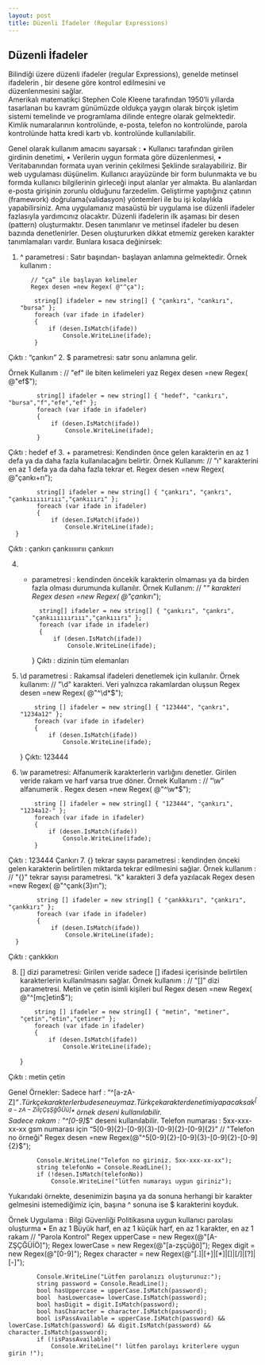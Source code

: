 ```yaml
---
layout: post
title: Düzenli İfadeler (Regular Expressions)
---  
```


## Düzenli İfadeler ##
   Bilindiği üzere düzenli ifadeler (regular Expressions), genelde metinsel ifadelerin , bir desene göre kontrol edilmesini ve  
   düzenlenmesini sağlar.  
   Amerikalı matematikçi Stephen Cole Kleene tarafından 1950’li yıllarda tasarlanan bu kavram günümüzde oldukça yaygın olarak birçok işletim sistemi temelinde ve programlama dilinde entegre olarak gelmektedir.  
   Kimlik numaralarının kontrolünde, e-posta, telefon no kontrolünde, parola kontrolünde hatta kredi kartı vb. kontrolünde kullanılabilir.  
   
Genel olarak kullanım amacını sayarsak :
•	Kullanıcı tarafından girilen girdinin denetimi,
•	Verilerin uygun formata göre düzenlenmesi,
•	Veritabanından formata uyan verinin çekilmesi 
Şeklinde sıralayabiliriz.
Bir web uygulaması düşünelim. Kullanıcı arayüzünde bir form bulunmakta ve bu formda kullanıcı bilgilerinin girleceği  input alanlar yer almakta. Bu alanlardan e-posta girişinin zorunlu olduğunu farzedelim. Geliştirme yaptığınız çatının (framework) doğrulama(validasyon) yöntemleri ile bu işi kolaylıkla yapabilirsiniz. Ama uygulamanız masaüstü bir uygulama ise düzenli ifadeler fazlasıyla yardımcınız olacaktır.
Düzenli ifadelerin ilk aşaması bir desen (pattern) oluşturmaktır. Desen tanımlanır ve metinsel ifadeler bu desen bazında denetlenirler. Desen oluştururken dikkat etmemiz gereken karakter tanımlamaları vardır. Bunlara kısaca değinirsek:
1.	^ parametresi : Satır başından- başlayan anlamına gelmektedir.
Örnek kullanım : 
           
           // “ça” ile başlayan kelimeler
           Regex desen =new Regex( @"^ça");

            string[] ifadeler = new string[] { "çankırı", "cankırı", "bursa" };
            foreach (var ifade in ifadeler)
            {
                if (desen.IsMatch(ifade))
                    Console.WriteLine(ifade);
            }
Çıktı : “çankırı”
2.	$ parametresi: satır sonu anlamına gelir. 

Örnek Kullanım : 
            // "ef" ile biten kelimeleri yaz
            Regex desen =new Regex( @"ef$");

            string[] ifadeler = new string[] { "hedef", "cankırı", "bursa","f","efe","ef" };
            foreach (var ifade in ifadeler)
            {
                if (desen.IsMatch(ifade))
                    Console.WriteLine(ifade);
            }
Çıktı : hedef
        ef
3.	+ parametresi: Kendinden önce gelen karakterin en az 1 defa ya da daha fazla kullanılacağını belirtir.
Örnek Kullanım:
           // "ı" karakterini  en az 1 defa ya da daha fazla tekrar et.
            Regex desen =new Regex( @"çankı+rı");

            string[] ifadeler = new string[] { "çankırı", "çankrı", "çankıııııırııı","çankııırı" };
            foreach (var ifade in ifadeler)
            {
                if (desen.IsMatch(ifade))
                    Console.WriteLine(ifade);
      } 

Çıktı : çankırı
           çankıııııırııı
           çankııırı

4.	* parametresi : kendinden öncekik karakterin olmaması ya da birden fazla olması durumunda kullanılır.
Örnek Kullanım: 
            // "*" karakteri
            Regex desen =new Regex( @"çankı*rı");

            string[] ifadeler = new string[] { "çankırı", "çankrı", "çankıııııırııı","çankııırı" };
            foreach (var ifade in ifadeler)
            {
                if (desen.IsMatch(ifade))
                    Console.WriteLine(ifade);
      }
Çıktı : dizinin tüm elemanları 

5.	\d parametresi : Rakamsal ifadeleri denetlemek için kullanılır. 
Örnek kullanım: 
            // "\d" karakteri. Veri yalnızca rakamlardan oluşsun
            Regex desen =new Regex( @"^\d*$");

            string [] ifadeler = new string[] { "123444", "çankrı", "1234a12" };
            foreach (var ifade in ifadeler)
            {
                if (desen.IsMatch(ifade))
                    Console.WriteLine(ifade);
      }
Çıktı: 123444

6.	\w parametresi: Alfanumerik karakterlerin varlığını denetler. Girilen veride rakam ve harf varsa true döner.
Örnek Kullanım :
            // "\w" alfanumerik .
            Regex desen =new Regex( @"^\w*$");

            string [] ifadeler = new string[] { "123444", "çankırı", "1234a12-" };
            foreach (var ifade in ifadeler)
            {
                if (desen.IsMatch(ifade))
                    Console.WriteLine(ifade);
            }

Çıktı : 123444
        Çankırı
7.	{} tekrar sayısı parametresi : kendinden önceki gelen karakterin belirtilen miktarda tekrar edilmesini sağlar.
Örnek kullanım : 
            // "{}" tekrar sayısı parametresi. "k" karakteri 3 defa yazılacak
            Regex desen =new Regex( @"^çank{3}ırı"); 

            string [] ifadeler = new string[] { "çankkkırı", "çankırı", "çankkırı" };
            foreach (var ifade in ifadeler)
            {
                if (desen.IsMatch(ifade))
                    Console.WriteLine(ifade);
      }
Çıktı : çankkkırı

8.	[] dizi parametresi: Girilen veride sadece [] ifadesi içerisinde belirtilen karakterlerin kullanılmasını sağlar.
Örnek kullanım : 
            // "[]" dizi parametresi. Metin ve çetin isimli kişileri bul
            Regex desen =new Regex( @"^[mç]etin$"); 

            string [] ifadeler = new string[] { "metin", "metiner", "çetin","etin","çetiner" };
            foreach (var ifade in ifadeler)
            {
                if (desen.IsMatch(ifade))
                    Console.WriteLine(ifade);
      } 

Çıktı : metin
          çetin

Genel Örnekler: 
Sadece harf : “^[a-zA-Z]*$” . Türkçe karakterler bu desene uymaz. Türkçe karakter denetimi yapacaksak ^[a-zA-ZiİçÇşŞğĞÜü]*$ örnek deseni kullanılabilir.  
Sadece rakam  : "^[0-9]*$" deseni kullanılabilir.
Telefon numarası :  5xx-xxx-xx-xx gsm  numarası için “5[0-9]{2}-[0-9]{3}-[0-9]{2}-[0-9]{2}”
              // "Telefon no örneği"
            Regex desen =new Regex(@"^5[0-9]{2}-[0-9]{3}-[0-9]{2}-[0-9]{2}$");

            Console.WriteLine("Telefon no giriniz. 5xx-xxx-xx-xx");
            string telefonNo = Console.ReadLine();
            if (!desen.IsMatch(telefonNo))
                Console.WriteLine("lütfen numarayı uygun giriniz");
     
Yukarıdaki örnekte, desenimizin başına ya da sonuna herhangi bir karakter gelmesini istemediğimiz için, başına ^ sonuna ise $ karakterini koyduk. 




Örnek Uygulama : 
Bilgi Güvenliği Politikasına  uygun kullanıcı parolası oluşturma
•	En az 1 Büyük harf, en az 1 küçük harf, en az 1 karakter, en az 1 rakam
           // "Parola Kontrol"
            Regex upperCase = new Regex(@"[A-ZŞÇĞÜİÖ]");
            Regex lowerCase = new Regex(@"[a-zşçüğö]");
            Regex digit = new Regex(@"[0-9]");
            Regex character = new Regex(@"[.]|[+]|[*]|[\]|[/]|[?]|[-]");

            Console.WriteLine("Lütfen parolanızı oluşturunuz:");
            string password = Console.ReadLine();
            bool hasUppercase = upperCase.IsMatch(password);
            bool  hasLowercase= lowerCase.IsMatch(password);
            bool hasDigit = digit.IsMatch(password);
            bool hasCharacter = character.IsMatch(password);
            bool isPassAvailable = upperCase.IsMatch(password) && lowerCase.IsMatch(password) && digit.IsMatch(password) && character.IsMatch(password);
            if (!isPassAvailable)
                Console.WriteLine("! lütfen parolayı kriterlere uygun girin !");

